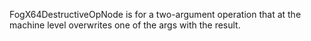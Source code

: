 FogX64DestructiveOpNode is for a two-argument operation that at the machine level overwrites one of the args with the result.
